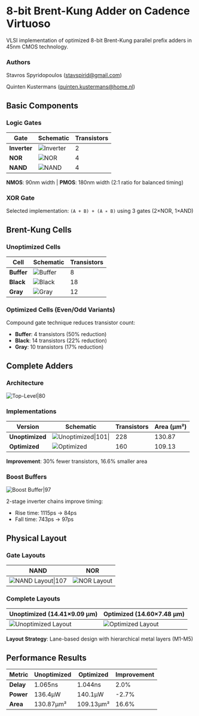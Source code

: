 # 8-bit Brent-Kung Adder on Cadence Virtuoso
VLSI implementation of optimized 8-bit Brent-Kung parallel prefix adders in 45nm CMOS technology.
### Authors
Stavros Spyridopoulos ([stavspirid@gmail.com](mailto:stavspirid@gmail.com))

Quinten Kustermans ([quinten.kustermans@home.nl](mailto:quinten.kustermans@home.nl))
## Basic Components

### Logic Gates

| Gate         | Schematic                                                                                                | Transistors |
| ------------ | -------------------------------------------------------------------------------------------------------- | ----------- |
| **Inverter** | ![Inverter](https://raw.githubusercontent.com/stavspirid/DICD-TUe-VLSI/main/resources/inverter_sch.png) | 2           |
| **NOR**      | ![NOR](https://raw.githubusercontent.com/stavspirid/DICD-TUe-VLSI/main/resources/nor_sch.png)           | 4           |
| **NAND**     | ![NAND](https://raw.githubusercontent.com/stavspirid/DICD-TUe-VLSI/main/resources/nand_sch.png)         | 4           |

**NMOS**: 90nm width | **PMOS**: 180nm width (2:1 ratio for balanced timing)

### XOR Gate

Selected implementation: `(A + B) + (A ∗ B)` using 3 gates (2×NOR, 1×AND)

## Brent-Kung Cells

### Unoptimized Cells

| Cell       | Schematic                                                                                       | Transistors |
| ---------- | ----------------------------------------------------------------------------------------------- | ----------- |
| **Buffer** | ![Buffer](https://raw.githubusercontent.com/stavspirid/DICD-TUe-VLSI/main/resources/buffer_un_sch.png) | 8           |
| **Black**  | ![Black](https://raw.githubusercontent.com/stavspirid/DICD-TUe-VLSI/main/resources/black_un_sch.png)   | 18          |
| **Gray**   | ![Gray](https://raw.githubusercontent.com/stavspirid/DICD-TUe-VLSI/main/resources/gray_un_sch.png)     | 12          |

### Optimized Cells (Even/Odd Variants)
Compound gate technique reduces transistor count:
- **Buffer**: 4 transistors (50% reduction)
- **Black**: 14 transistors (22% reduction)
- **Gray**: 10 transistors (17% reduction)

## Complete Adders

### Architecture

![Top-Level|80](https://raw.githubusercontent.com/stavspirid/DICD-TUe-VLSI/main/resources/brent-kung_top_sch.png)

### Implementations

| Version         | Schematic                                                                                                  | Transistors | Area (μm²) |
| --------------- | ---------------------------------------------------------------------------------------------------------- | ----------- | ---------- |
| **Unoptimized** | ![Unoptimized\|101](https://raw.githubusercontent.com/stavspirid/DICD-TUe-VLSI/main/resources/adder_un_sch.png)\| | 228         | 130.87     |
| **Optimized**   | ![Optimized](https://raw.githubusercontent.com/stavspirid/DICD-TUe-VLSI/main/resources/adder_op_sch.png)          | 160         | 109.13     |

**Improvement**: 30% fewer transistors, 16.6% smaller area

### Boost Buffers

![Boost Buffer|97](https://raw.githubusercontent.com/stavspirid/DICD-TUe-VLSI/main/resources/boost_buffer_sch.png)

2-stage inverter chains improve timing:

- Rise time: 1115ps → 84ps
- Fall time: 743ps → 97ps

## Physical Layout

### Gate Layouts

| NAND                                                                                                    | NOR                                                                                              |
| ------------------------------------------------------------------------------------------------------- | ------------------------------------------------------------------------------------------------ |
| ![NAND Layout\|107](https://raw.githubusercontent.com/stavspirid/DICD-TUe-VLSI/main/resources/nand_layout.png) | ![NOR Layout](https://raw.githubusercontent.com/stavspirid/DICD-TUe-VLSI/main/resources/nor_layout.png) |

### Complete Layouts

| Unoptimized (14.41×9.09 μm)                                                                                | Optimized (14.60×7.48 μm)                                                                              |
| ---------------------------------------------------------------------------------------------------------- | ------------------------------------------------------------------------------------------------------ |
| ![Unoptimized Layout](https://raw.githubusercontent.com/stavspirid/DICD-TUe-VLSI/main/resources/unopt_layout.png) | ![Optimized Layout](https://raw.githubusercontent.com/stavspirid/DICD-TUe-VLSI/main/resources/opt_layout.png) |

**Layout Strategy**: Lane-based design with hierarchical metal layers (M1-M5)

## Performance Results

| Metric           | Unoptimized | Optimized  | Improvement |
| ---------------- | ----------- | ---------- | ----------- |
| **Delay**        | 1.065ns     | 1.044ns    | 2.0%        |
| **Power**        | 136.4μW     | 140.1μW    | -2.7%       |
| **Area**         | 130.87μm²   | 109.13μm²  | 16.6%       |